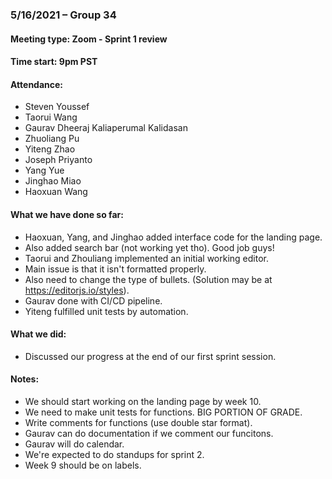 ### 5/16/2021 – Group 34
#### Meeting type: Zoom - Sprint 1 review
#### Time start: 9pm PST

#### Attendance:
-	Steven Youssef
-	Taorui Wang
-	Gaurav Dheeraj Kaliaperumal Kalidasan
-	Zhuoliang Pu
-	Yiteng Zhao
-	Joseph Priyanto
-   Yang Yue
-   Jinghao Miao
-   Haoxuan Wang

#### What we have done so far:
-   Haoxuan, Yang, and Jinghao added interface code for the landing page.
-   Also added search bar (not working yet tho). Good job guys!
-   Taorui and Zhouliang implemented an initial working editor. 
-   Main issue is that it isn't formatted properly.
-   Also need to change the type of bullets. (Solution may be at https://editorjs.io/styles).
-   Gaurav done with CI/CD pipeline.
-   Yiteng fulfilled unit tests by automation.
#### What we did:
-	Discussed our progress at the end of our first sprint session.

#### Notes:
-	We should start working on the landing page by week 10. 
-   We need to make unit tests for functions. BIG PORTION OF GRADE.
-   Write comments for functions (use double star format).
-   Gaurav can do documentation if we comment our funcitons.
-   Gaurav will do calendar.
-   We're expected to do standups for sprint 2.
-   Week 9 should be on labels.
